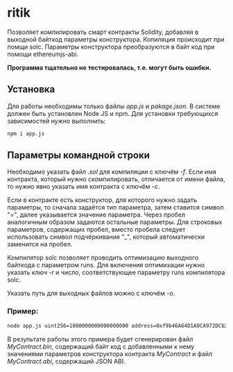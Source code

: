 # ritik
Позволяет компилировать смарт контракты Solidity, добавляя в выходной байткод параметры конструктора.
Копиляция происходит при помщи solc.
Параметры конструктора преобразуются в байт код при помощи ethereumjs-abi.

**Программа тщательно не тестировалась, т.е. могут быть ошибки.**

## Установка
Для работы необходимы только файлы _app.js_ и _pakage.json_.
В системе должен быть установлен Node JS и npm. Для установки требующихся зависимостей нужно выполнить:
```bash
npm i app.js
```

## Параметры командной строки
Необходимо указать файл _.sol_ для компиляции с ключём _-f_.
Если имя контракта, который нужно скомпилировать, отличается от имени файла, то нужно явно указать имя контракта с ключём _-c_.

Если в контракте есть конструктор, для которого нужно задать параметры, то сначала задаётся тип параметра, затем ставится символ "=", далее указывается значение параметра. Через пробел аналогичным образом задаются остальные параметры. Для строковых параметров, содержащих пробел, вместо пробела следует использовать символ подчёркивания "_", который автоматически заменится на пробел.

Компилятор solc позволяет проводить оптимизацию выходного байткода с параметром runs. Для включения оптимизации нужно указать ключ _-r_ и число, соответствующее параметру runs компилятора solc.

Указать путь для выходных файлов можно с ключём -o.

### Пример:
```bash
node app.js uint256=1000000000000000000 address=0xf9b46A64D1A0CA972DCb249Ce22a40d07BB854Ae string=hello_world! -f MyContract.sol -r 200
```
В результате работы этого примера будет сгенерирован файл _MyContract.bin_, содержащий байт код с добавленными к нему значениями параметров конструктора контракта _MyContract_ и файл _MyContract.abi_, содержащий JSON ABI.